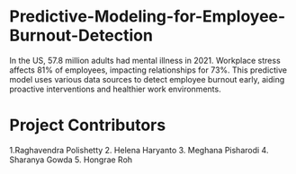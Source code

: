 # Predictive-Modeling-for-Employee-Burnout-Detection
In the US, 57.8 million adults had mental illness in 2021. Workplace stress affects 81% of employees, impacting relationships for 73%. This predictive model uses various data sources to detect employee burnout early, aiding proactive interventions and healthier work environments.
# Project Contributors

1.Raghavendra Polishetty
2. Helena Haryanto
3. Meghana Pisharodi
4. Sharanya Gowda
5. Hongrae Roh
